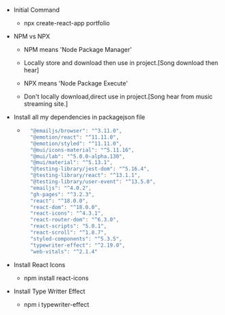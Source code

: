 - Initial Command
    - npx create-react-app portfolio

- NPM vs NPX  
    - NPM means 'Node Package Manager'
    - Locally store and download then use in project.[Song download then hear]

    - NPX means 'Node Package Execute'
    - Don't locally download,direct use in project.[Song hear from music streaming site.]


- Install all my dependencies in packagejson file
    - ```js
        "@emailjs/browser": "^3.11.0",
        "@emotion/react": "^11.11.0",
        "@emotion/styled": "^11.11.0",
        "@mui/icons-material": "^5.11.16",
        "@mui/lab": "^5.0.0-alpha.130",
        "@mui/material": "^5.13.1",
        "@testing-library/jest-dom": "^5.16.4",
        "@testing-library/react": "^13.1.1",
        "@testing-library/user-event": "^13.5.0",
        "emailjs": "^4.0.2",
        "gh-pages": "^3.2.3",
        "react": "^18.0.0",
        "react-dom": "^18.0.0",
        "react-icons": "^4.3.1",
        "react-router-dom": "^6.3.0",
        "react-scripts": "5.0.1",
        "react-scroll": "^1.8.7",
        "styled-components": "^5.3.5",
        "typewriter-effect": "^2.19.0",
        "web-vitals": "^2.1.4"
      ```



- Install React Icons
    - npm install react-icons

- Install Type Writter Effect
    - npm i typewriter-effect